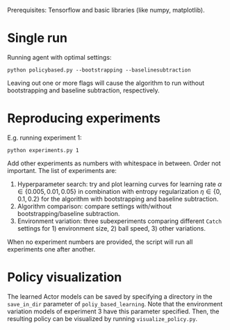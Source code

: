 Prerequisites: Tensorflow and basic libraries (like numpy, matplotlib). 

# Single run
Running agent with optimal settings:

    python policybased.py --bootstrapping --baselinesubtraction

Leaving out one or more flags will cause the algorithm to run without bootstrapping and baseline subtraction, respectively.

# Reproducing experiments
E.g. running experiment 1:

    python experiments.py 1

Add other experiments as numbers with whitespace in between. Order not important. The list of experiments are:
1. Hyperparameter search: try and plot learning curves for learning rate $\alpha\in\{0.005, 0.01, 0.05\}$ in combination with entropy regularization $\eta\in\{0, 0.1, 0.2\}$ for the algorithm with bootstrapping and baseline subtraction.
2. Algorithm comparison: compare settings with/without bootstrapping/baseline subtraction.
3. Environment variation: three subexperiments comparing different `Catch` settings for 1) environment size, 2) ball speed, 3) other variations.  

When no experiment numbers are provided, the script will run all experiments one after another.

# Policy visualization
The learned Actor models can be saved by specifying a directory in the `save_in_dir` parameter of `poliy_based_learning`. Note that the environment variation models of experiment 3 have this parameter specified. Then, the resulting policy can be visualized by running `visualize_policy.py`.